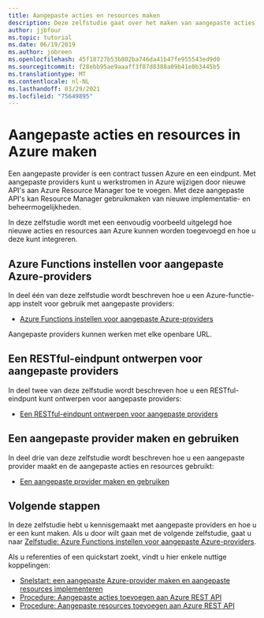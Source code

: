 ```yaml
---
title: Aangepaste acties en resources maken
description: Deze zelfstudie gaat over het maken van aangepaste acties en resources in Azure Resource Manager. Daarnaast ziet u hoe aangepaste werkstromen compatibel zijn met Azure Resource Manager-sjablonen, Azure CLI, Azure Policy en het Azure-activiteitenlogboek.
author: jjbfour
ms.topic: tutorial
ms.date: 06/19/2019
ms.author: jobreen
ms.openlocfilehash: 45f18727b53b802ba746da41b47fe955543ed9d0
ms.sourcegitcommit: f28ebb95ae9aaaff3f87d8388a09b41e0b3445b5
ms.translationtype: MT
ms.contentlocale: nl-NL
ms.lasthandoff: 03/29/2021
ms.locfileid: "75649895"
---
```

# <a name="create-custom-actions-and-resources-in-azure"></a>Aangepaste acties en resources in Azure maken

Een aangepaste provider is een contract tussen Azure en een eindpunt. Met aangepaste providers kunt u werkstromen in Azure wijzigen door nieuwe API's aan Azure Resource Manager toe te voegen. Met deze aangepaste API's kan Resource Manager gebruikmaken van nieuwe implementatie- en beheermogelijkheden.

In deze zelfstudie wordt met een eenvoudig voorbeeld uitgelegd hoe nieuwe acties en resources aan Azure kunnen worden toegevoegd en hoe u deze kunt integreren.

## <a name="set-up-azure-functions-for-azure-custom-providers"></a>Azure Functions instellen voor aangepaste Azure-providers

In deel één van deze zelfstudie wordt beschreven hoe u een Azure-functie-app instelt voor gebruik met aangepaste providers:

- [Azure Functions instellen voor aangepaste Azure-providers](./tutorial-custom-providers-function-setup.md)

Aangepaste providers kunnen werken met elke openbare URL.

## <a name="author-a-restful-endpoint-for-custom-providers"></a>Een RESTful-eindpunt ontwerpen voor aangepaste providers

In deel twee van deze zelfstudie wordt beschreven hoe u een RESTful-eindpunt kunt ontwerpen voor aangepaste providers:

- [Een RESTful-eindpunt ontwerpen voor aangepaste providers](./tutorial-custom-providers-function-authoring.md)

## <a name="create-and-use-a-custom-provider"></a>Een aangepaste provider maken en gebruiken

In deel drie van deze zelfstudie wordt beschreven hoe u een aangepaste provider maakt en de aangepaste acties en resources gebruikt:

- [Een aangepaste provider maken en gebruiken](./tutorial-custom-providers-create.md)

## <a name="next-steps"></a>Volgende stappen

In deze zelfstudie hebt u kennisgemaakt met aangepaste providers en hoe u er een kunt maken. Als u door wilt gaan met de volgende zelfstudie, gaat u naar [Zelfstudie: Azure Functions instellen voor aangepaste Azure-providers](./tutorial-custom-providers-function-setup.md).

Als u referenties of een quickstart zoekt, vindt u hier enkele nuttige koppelingen:

- [Snelstart: een aangepaste Azure-provider maken en aangepaste resources implementeren](./create-custom-provider.md)
- [Procedure: Aangepaste acties toevoegen aan Azure REST API](./custom-providers-action-endpoint-how-to.md)
- [Procedure: Aangepaste resources toevoegen aan Azure REST API](./custom-providers-resources-endpoint-how-to.md)
